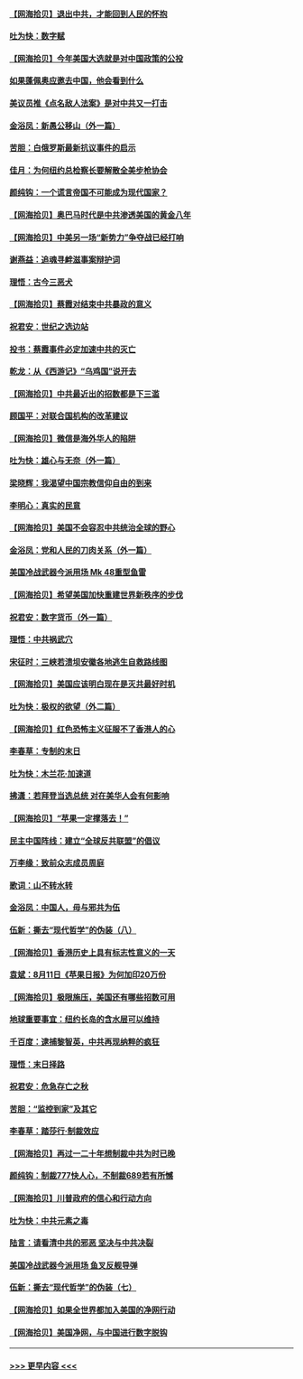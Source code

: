 #### [【网海拾贝】退出中共，才能回到人民的怀抱](../pages/nsc993/n12352634.md?t=08241751) 
#### [吐为快：数字赋](../pages/nsc993/n12352317.md?t=08241751) 
#### [【网海拾贝】今年美国大选就是对中国政策的公投](../pages/nsc993/n12350973.md?t=08241751) 
#### [如果蓬佩奥应邀去中国，他会看到什么](../pages/nsc993/n12350945.md?t=08241751) 
#### [美议员推《点名敌人法案》是对中共又一打击](../pages/nsc993/n12350765.md?t=08241751) 
#### [金浴凤：新愚公移山（外一篇）](../pages/nsc993/n12350253.md?t=08241751) 
#### [苦胆：白俄罗斯最新抗议事件的启示](../pages/nsc993/n12349989.md?t=08241751) 
#### [佳月：为何纽约总检察长要解散全美步枪协会](../pages/nsc993/n12349939.md?t=08241751) 
#### [颜纯钩：一个谎言帝国不可能成为现代国家？](../pages/nsc993/n12349898.md?t=08241751) 
#### [【网海拾贝】奥巴马时代是中共渗透美国的黄金八年](../pages/nsc993/n12349284.md?t=08241751) 
#### [【网海拾贝】中美另一场“新势力”争夺战已经打响](../pages/nsc993/n12346998.md?t=08241751) 
#### [谢燕益：追魂寻衅滋事案辩护词](../pages/nsc993/n12346892.md?t=08241751) 
#### [理悟：古今三恶犬](../pages/nsc993/n12345190.md?t=08241751) 
#### [【网海拾贝】蔡霞对结束中共暴政的意义](../pages/nsc993/n12344263.md?t=08241751) 
#### [祝君安：世纪之选边站](../pages/nsc993/n12342382.md?t=08241751) 
#### [投书：蔡霞事件必定加速中共的灭亡](../pages/nsc993/n12341881.md?t=08241751) 
#### [乾龙：从《西游记》“乌鸡国”说开去](../pages/nsc993/n12341690.md?t=08241751) 
#### [【网海拾贝】中共最近出的招数都是下三滥](../pages/nsc993/n12341593.md?t=08241751) 
#### [顾国平：对联合国机构的改革建议](../pages/nsc993/n12339928.md?t=08241751) 
#### [【网海拾贝】微信是海外华人的陷阱](../pages/nsc993/n12338868.md?t=08241751) 
#### [吐为快：雄心与无奈（外一篇）](../pages/nsc993/n12338132.md?t=08241751) 
#### [梁晓辉：我渴望中国宗教信仰自由的到来](../pages/nsc993/n12336657.md?t=08241751) 
#### [李明心：真实的民意](../pages/nsc993/n12336089.md?t=08241751) 
#### [【网海拾贝】美国不会容忍中共统治全球的野心](../pages/nsc993/n12336063.md?t=08241751) 
#### [金浴凤：党和人民的刀肉关系（外一篇）](../pages/nsc993/n12335834.md?t=08241751) 
#### [美国冷战武器今派用场 Mk 48重型鱼雷](../pages/nsc993/n12335354.md?t=08241751) 
#### [【网海拾贝】希望美国加快重建世界新秩序的步伐](../pages/nsc993/n12334224.md?t=08241751) 
#### [祝君安：数字货币（外一篇）](../pages/nsc993/n12334186.md?t=08241751) 
#### [理悟：中共祸武穴](../pages/nsc993/n12333962.md?t=08241751) 
#### [宋征时：三峡若溃坝安徽各地逃生自救路线图](../pages/nsc993/n12332450.md?t=08241751) 
#### [【网海拾贝】美国应该明白现在是灭共最好时机](../pages/nsc993/n12332313.md?t=08241751) 
#### [吐为快：极权的欲望（外二篇）](../pages/nsc993/n12332089.md?t=08241751) 
#### [【网海拾贝】红色恐怖主义征服不了香港人的心](../pages/nsc993/n12329296.md?t=08241751) 
#### [李春草：专制的末日](../pages/nsc993/n12329079.md?t=08241751) 
#### [吐为快：木兰花‧加速道](../pages/nsc993/n12327366.md?t=08241751) 
#### [拂潇：若拜登当选总统 对在美华人会有何影响](../pages/nsc993/n12295996.md?t=08241751) 
#### [【网海拾贝】“苹果一定撑落去！”](../pages/nsc993/n12326784.md?t=08241751) 
#### [民主中国阵线：建立“全球反共联盟”的倡议](../pages/nsc993/n12324177.md?t=08241751) 
#### [万李缘：致前众志成员周庭](../pages/nsc993/n12324635.md?t=08241751) 
#### [歌词：山不转水转](../pages/nsc993/n12324599.md?t=08241751) 
#### [金浴凤：中国人，毋与邪共为伍](../pages/nsc993/n12324257.md?t=08241751) 
#### [伍新：撕去“现代哲学”的伪装（八）](../pages/nsc993/n12324188.md?t=08241751) 
#### [【网海拾贝】香港历史上具有标志性意义的一天](../pages/nsc993/n12324021.md?t=08241751) 
#### [袁斌：8月11日《苹果日报》为何加印20万份](../pages/nsc993/n12323955.md?t=08241751) 
#### [【网海拾贝】极限施压，美国还有哪些招数可用](../pages/nsc993/n12322512.md?t=08241751) 
#### [地球重要事宜：纽约长岛的含水层可以维持](../pages/nsc993/n12321844.md?t=08241751) 
#### [千百度：逮捕黎智英，中共再现纳粹的疯狂](../pages/nsc993/n12321777.md?t=08241751) 
#### [理悟：末日择路](../pages/nsc993/n12320812.md?t=08241751) 
#### [祝君安：危急存亡之秋](../pages/nsc993/n12320795.md?t=08241751) 
#### [苦胆：“监控到家”及其它](../pages/nsc993/n12320751.md?t=08241751) 
#### [李春草：踏莎行·制裁效应](../pages/nsc993/n12318290.md?t=08241751) 
#### [【网海拾贝】再过一二十年想制裁中共为时已晚](../pages/nsc993/n12318195.md?t=08241751) 
#### [颜纯钩：制裁777快人心，不制裁689若有所憾](../pages/nsc993/n12316912.md?t=08241751) 
#### [【网海拾贝】川普政府的信心和行动方向](../pages/nsc993/n12316673.md?t=08241751) 
#### [吐为快：中共元素之毒](../pages/nsc993/n12316547.md?t=08241751) 
#### [陆言：请看清中共的邪恶 坚决与中共决裂](../pages/nsc993/n12315784.md?t=08241751) 
#### [美国冷战武器今派用场 鱼叉反舰导弹](../pages/nsc993/n12316258.md?t=08241751) 
#### [伍新：撕去“现代哲学”的伪装（七）](../pages/nsc993/n12315846.md?t=08241751) 
#### [【网海拾贝】如果全世界都加入美国的净网行动](../pages/nsc993/n12315588.md?t=08241751) 
#### [【网海拾贝】美国净网，与中国进行数字脱钩](../pages/nsc993/n12312813.md?t=08241751) 

----
#### [ >>> 更早内容 <<< ](../indexes/nsc993-earlier.md)
